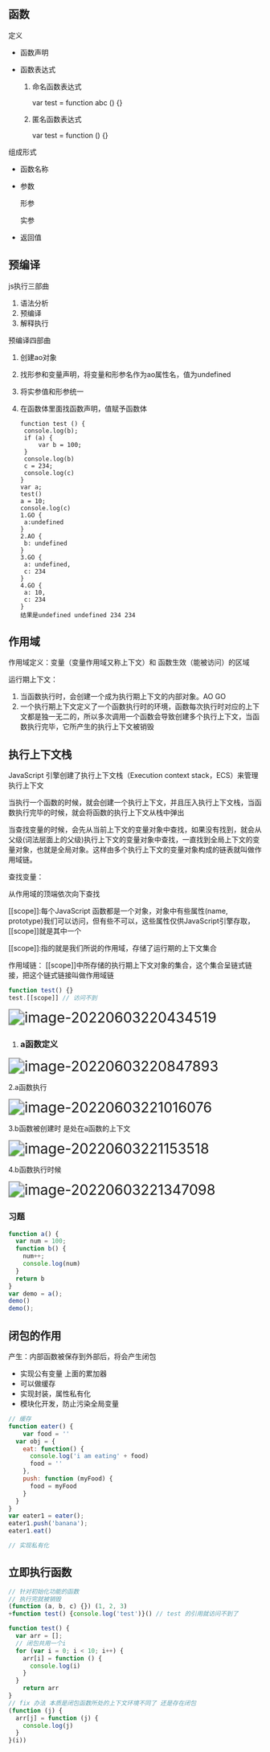 

## 函数

定义

- 函数声明

- 函数表达式

  1. 命名函数表达式

     var test = function abc () {}

  2. 匿名函数表达式

     var test = function () {}

组成形式

- 函数名称

- 参数

  形参

  实参

- 返回值



## 预编译

js执行三部曲

1. 语法分析
2. 预编译
3. 解释执行



预编译四部曲

1. 创建ao对象

2. 找形参和变量声明，将变量和形参名作为ao属性名，值为undefined

3. 将实参值和形参统一

4. 在函数体里面找函数声明，值赋予函数体

   

   ```
   function test () {
   	console.log(b);
   	if (a) {
   		var b = 100;
   	}
   	console.log(b)
   	c = 234;
   	console.log(c)
   }
   var a;
   test()
   a = 10;
   console.log(c)
   1.GO {
   	a:undefined
   }
   2.AO {
   	b: undefined
   }
   3.GO {
   	a: undefined,
   	c: 234
   }
   4.GO {
   	a: 10,
   	c: 234
   }
   结果是undefined undefined 234 234
   ```


## 作用域

作用域定义：变量（变量作用域又称上下文）和 函数生效（能被访问）的区域

运行期上下文：

1. 当函数执行时，会创建一个成为执行期上下文的内部对象。AO GO
2. 一个执行期上下文定义了一个函数执行时的环境，函数每次执行时对应的上下文都是独一无二的，所以多次调用一个函数会导致创建多个执行上下文，当函数执行完毕，它所产生的执行上下文被销毁

## 执行上下文栈

 JavaScript 引擎创建了执行上下文栈（Execution context stack，ECS）来管理执行上下文

当执行一个函数的时候，就会创建一个执行上下文，并且压入执行上下文栈，当函数执行完毕的时候，就会将函数的执行上下文从栈中弹出

当查找变量的时候，会先从当前上下文的变量对象中查找，如果没有找到，就会从父级(词法层面上的父级)执行上下文的变量对象中查找，一直找到全局上下文的变量对象，也就是全局对象。这样由多个执行上下文的变量对象构成的链表就叫做作用域链。



查找变量：

从作用域的顶端依次向下查找

[[scope]]:每个JavaScript 函数都是一个对象，对象中有些属性(name, prototype)我们可以访问，但有些不可以，这些属性仅供JavaScript引擎存取，[[scope]]就是其中一个

[[scope]]:指的就是我们所说的作用域，存储了运行期的上下文集合

作用域链： [[scope]]中所存储的执行期上下文对象的集合，这个集合呈链式链接，把这个链式链接叫做作用域链

```javascript
function test() {}
test.[[scope]] // 访问不到
```

<img src="../image/:Users:swf:Library:Application Support:typora-user-images:image-20220603220434519.png" alt="image-20220603220434519" style="zoom:200%;" />

1. ### a函数定义

<img src="../image/:Users:swf:Library:Application Support:typora-user-images:image-20220603220847893.png" alt="image-20220603220847893" style="zoom:200%;" />

2.a函数执行

<img src="../image/:Users:swf:Library:Application Support:typora-user-images:image-20220603221016076.png" alt="image-20220603221016076" style="zoom:200%;" />

3.b函数被创建时 是处在a函数的上下文

<img src="../image/:Users:swf:Library:Application Support:typora-user-images:image-20220603221153518.png" alt="image-20220603221153518" style="zoom:200%;" />

4.b函数执行时候

<img src="../image/:Users:swf:Library:Application Support:typora-user-images:image-20220603221347098.png" alt="image-20220603221347098" style="zoom:200%;" />

### 习题

```javascript
function a() {
  var num = 100;
  function b() {
    num++;
    console.log(num)
  }
  return b
}
var demo = a();
demo()
demo();
```

## 闭包的作用

产生：内部函数被保存到外部后，将会产生闭包

- 实现公有变量 上面的累加器
- 可以做缓存
- 实现封装，属性私有化
- 模块化开发，防止污染全局变量

```javascript
// 缓存
function eater() {
	var food = ''
  var obj = {
    eat: function() {
      console.log('i am eating' + food)
      food = ''
    },
    push: function (myFood) {
      food = myFood
    }
  }
}
var eater1 = eater();
eater1.push('banana');
eater1.eat()
```

```javascript
// 实现私有化
```

## 立即执行函数

```javascript
// 针对初始化功能的函数
// 执行完就被销毁
(function (a, b, c) {}) (1, 2, 3)
+function test() {console.log('test')}() // test 的引用就访问不到了

function test() {
  var arr = [];
  // 闭包共用一个i
  for (var i = 0; i < 10; i++) {
    arr[i] = function () {
      console.log(i)
    }
  }
    return arr
}
// fix 办法 本质是闭包函数所处的上下文环境不同了 还是存在闭包
(function (j) {
  arr[j] = function (j) {
    console.log(j)
  }
}(i))
```

